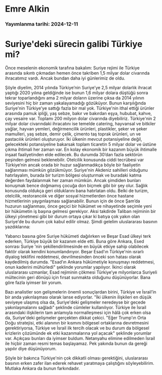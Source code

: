 # Emre Alkin

### Yayımlanma tarihi: 2024-12-11

# Suriye'deki sürecin galibi Türkiye mi?

Önce meselenin ekonomik tarafına bakalım: Suriye rejimi ile Türkiye arasında sıkıntı çıkmadan hemen önce takriben 1,5 milyar dolar civarında ihracatımız vardı. Ancak bundan daha iyi günlerimiz de oldu.

Şöyle diyelim, 2014 yılında Türkiye’nin Suriye’ye 2,5 milyar dolarlık ihracat yaptığı 2020 yılına geldiğinde ise bunun 1,6 milyar dolara düştüğü sonra tekrar toparlandığını ama 2 milyar doların üzerine çıksa da 2014 yılının seviyesini hiç bir zaman yakalayamadığı gözüküyor. Bunun karşılığında Suriye'nin Türkiye'ye sattığı fazla bir mal yok. Türkiye'nin ithal ettiği ürünler arasında pamuk ipliği, yaş sebze, bakır ve bakırdan eşya, hububat, kahve, çay vesaire var. Toplamı 200 milyon dolar civarında diyebiliriz. Türkiye'nin 2 milyar dolar civarındaki ihracatını ise temelde catering, hayvansal ve bitkiler yağlar, hayvan yemleri, değirmencilik ürünleri, plastikler, şeker ve şeker mamulleri, yaş sebze, demir çelik, çimento taş toprak ürünleri, un ve pastacılık ürünleri oluşturuyor. İki ülkenin mevcut potansiyeline değil, gelecekteki potansiyeline bakarsak toplam ticaretin 5 milyar dolar ve üstüne çıkma ihtimali her zaman var. En kolay ekonomik bir kazanım büyük ihtimalle inşaat faaliyetinden elde edilecek. Bu durumda 30’dan fazla sektörün peşinden gelmesi beklenebilir. Otelcilik konusunda ciddi tecrübesi var Türkiye’nin ancak orada bir huzur sağlanmadıkça böyle bir faaliyetin sağlanması mümkün gözükmüyor. Suriye'nin Akdeniz sahilleri olduğunu hatırlayalım, burada bir turizm bölgesi oluşturmak ve buradaki katma değerden faydalanmak her zaman mümkün. Ancak şimdiden bunları konuşmak bence doğmamış çocuğa don biçmek gibi bir şey olur. Sağlık konusunda oldukça geri olduklarını bana hatırlatan oldu. Belki de turizm, otelcilik, restorancılık ve diğer sosyal hizmetlerden önce hastane hizmetlerinin yaygınlaşması sağlanabilir. Bunun için de önce Şam’da huzurun sağlanması, önce geçici bir hükümet ve nihayetinde seçimle yeni bir hükümetin iş başına gelmesi gerekiyor. Aksi takdirde Taliban rejiminin bir ülkeyi yönetmesi gibi bir durum ortaya çıkar ki batıya çok yakın olan Suriye'de bu durum çok kabul edilir olmaz. Şimdi gelelim uluslararası basının yazdıklarına:

Yabancı basına göre Suriye hükümeti dağılırken ve Beşar Esad ülkeyi terk ederken, Türkiye büyük bir kazanım elde etti. Buna göre Ankara, Esed sonrası Suriye 'nin şekillendirilmesinde en büyük etkiye sahip olabilecek faktör olarak kendini konumlandırıyor. Beşar Esad'ın Türkiye'nin ısrarlı diyalog teklifini reddetmesi, devrilmesinden önceki son hatası olarak kaydedilmiş durumda. "Esad’ın Ankara hükümetiyle konuşmayı reddetmesi, onun kaderini mühürledi" şeklinde yorumlar yapılıyor. İkinci olarak uluslararası uzmanlar, Esad rejiminin çökmesi Türkiye’ye milyonlarca Suriyeli mültecinin geri dönüşü için fırsat sunmakta olduğunu düşünüyorlar. Bana göre fazla iyimser bir yorum.

Bazı analistler son gelişmelerin önemli sonuçlardan birini, Türkiye ve İsrail’in bir anda yakınlaşması olarak lanse ediyorlar. "İki ülkenin ilişkileri en düşük seviyeye ulaşmış olsa da, Suriye'deki gelişmeler neredeyse bir gecede yakınlaşmalarını sağladı" şeklinde cümleler kullanılıyor. Türkiye ile İsrail arasındaki ilişkilerin tam anlamıyla normalleşmesi için hâlâ çok erken olsa da, Suriye'deki gelişmeler gerçekten dikkat çekici. "Eğer Trump'ın Orta Doğu stratejisi, etki alanının bir kısmını bölgesel ortaklarına devretmesini gerektiriyorsa, Türkiye ve İsrail ilk tercih olacak ve bu durum da bölgesel krizlerin çözümünde ek etki kazanmalarına yol açacak" şeklinde yorumlar var. Açıkçası bunları da iyimser buldum. Netanyahu elimine edilmeden İsrail ile hiçbir zaman resmi temas başlayamaz. Pek yakında bunun da gereği yapılır diye düşünüyorum.

Şöyle bir bakınca Türkiye'nin çok dikkatli olması gerektiğini, uluslararası basının erken zafer ilan ederek rehavet yaratmaya çalıştığını söyleyebilirim. Mutlaka Ankara da bunun farkındadır.



